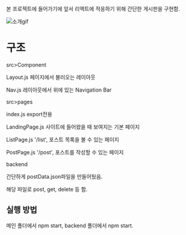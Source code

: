 본 프로젝트에 들어가기에 앞서 리액트에 적응하기 위해 간단한 게시판을 구현함.

![소개gif](https://user-images.githubusercontent.com/57705512/107053871-b6c50f80-6812-11eb-9e94-45d44cf3eb5e.gif)

# 구조

src>Component

Layout.js 페이지에서 불러오는 레이아웃

Nav.js 레이아웃에서 위에 있는 Navigation Bar

src>pages

index.js export전용

LandingPage.js 사이트에 들어왔을 때 보여지는 기본 페이지

ListPage.js '/list', 포스트 목록을 볼 수 있는 페이지

PostPage.js '/post', 포스트를 작성할 수 있는 페이지


backend

간단하게 postData.json파일을 만들어뒀음.

해당 파일로 post, get, delete 등 함.

## 실행 방법
메인 폴더에서 npm start, backend 폴더에서 npm start.

